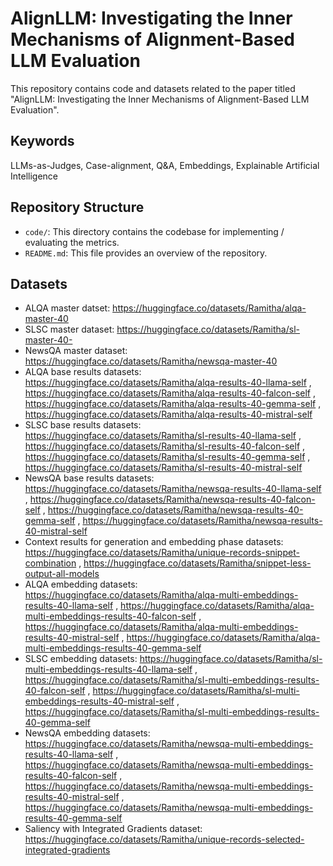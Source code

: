 # AlignLLM: Investigating the Inner Mechanisms of Alignment-Based LLM Evaluation

This repository contains code and datasets related to the paper titled "AlignLLM: Investigating the Inner Mechanisms of Alignment-Based LLM Evaluation". 

## Keywords

LLMs-as-Judges, Case-alignment, Q&A, Embeddings, Explainable Artificial Intelligence

## Repository Structure

- `code/`: This directory contains the codebase for implementing / evaluating the metrics.
- `README.md`: This file provides an overview of the repository.

## Datasets

- ALQA master datset: https://huggingface.co/datasets/Ramitha/alqa-master-40
- SLSC master dataset: https://huggingface.co/datasets/Ramitha/sl-master-40- 
- NewsQA master dataset: https://huggingface.co/datasets/Ramitha/newsqa-master-40
- ALQA base results datasets: https://huggingface.co/datasets/Ramitha/alqa-results-40-llama-self , https://huggingface.co/datasets/Ramitha/alqa-results-40-falcon-self , https://huggingface.co/datasets/Ramitha/alqa-results-40-gemma-self , https://huggingface.co/datasets/Ramitha/alqa-results-40-mistral-self
- SLSC base results datasets: https://huggingface.co/datasets/Ramitha/sl-results-40-llama-self , https://huggingface.co/datasets/Ramitha/sl-results-40-falcon-self , https://huggingface.co/datasets/Ramitha/sl-results-40-gemma-self , https://huggingface.co/datasets/Ramitha/sl-results-40-mistral-self
- NewsQA base results datasets: https://huggingface.co/datasets/Ramitha/newsqa-results-40-llama-self , https://huggingface.co/datasets/Ramitha/newsqa-results-40-falcon-self , https://huggingface.co/datasets/Ramitha/newsqa-results-40-gemma-self , https://huggingface.co/datasets/Ramitha/newsqa-results-40-mistral-self
- Context results for generation and embedding phase datasets: https://huggingface.co/datasets/Ramitha/unique-records-snippet-combination , https://huggingface.co/datasets/Ramitha/snippet-less-output-all-models
- ALQA embedding datasets: https://huggingface.co/datasets/Ramitha/alqa-multi-embeddings-results-40-llama-self , https://huggingface.co/datasets/Ramitha/alqa-multi-embeddings-results-40-falcon-self , https://huggingface.co/datasets/Ramitha/alqa-multi-embeddings-results-40-mistral-self , https://huggingface.co/datasets/Ramitha/alqa-multi-embeddings-results-40-gemma-self
- SLSC embedding datasets: https://huggingface.co/datasets/Ramitha/sl-multi-embeddings-results-40-llama-self , https://huggingface.co/datasets/Ramitha/sl-multi-embeddings-results-40-falcon-self , https://huggingface.co/datasets/Ramitha/sl-multi-embeddings-results-40-mistral-self , https://huggingface.co/datasets/Ramitha/sl-multi-embeddings-results-40-gemma-self
- NewsQA embedding datasets: https://huggingface.co/datasets/Ramitha/newsqa-multi-embeddings-results-40-llama-self , https://huggingface.co/datasets/Ramitha/newsqa-multi-embeddings-results-40-falcon-self , https://huggingface.co/datasets/Ramitha/newsqa-multi-embeddings-results-40-mistral-self , https://huggingface.co/datasets/Ramitha/newsqa-multi-embeddings-results-40-gemma-self
- Saliency with Integrated Gradients dataset: https://huggingface.co/datasets/Ramitha/unique-records-selected-integrated-gradients


